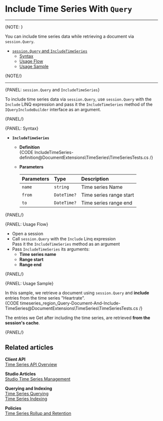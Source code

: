﻿# Include Time Series With `Query`

---

{NOTE: }

You can include time series data while retrieving a document via `session.Query`.  

* [`session.Query` and `IncludeTimeSeries`](../../../../../document-extensions/timeseries/client-api/session/include/with-session-query#session.query-and-includetimeseries)  
   * [Syntax](../../../../../document-extensions/timeseries/client-api/session/include/with-session-query#syntax)  
   * [Usage Flow](../../../../../document-extensions/timeseries/client-api/session/include/with-session-query#usage-flow)  
   * [Usage Sample](../../../../../document-extensions/timeseries/client-api/session/include/with-session-query#usage-sample)  

{NOTE/}

---

{PANEL: `session.Query` and `IncludeTimeSeries`}

To include time series data via `session.Query`, use `session.Query` 
with the `Include` LINQ expression and pass it the `IncludeTimeSeries` 
method of the `IQueryIncludeBuilder` interface as an argument.  

{PANEL/}

{PANEL: Syntax}

* **`IncludeTimeSeries`**  
   * **Definition**  
      {CODE IncludeTimeSeries-definition@DocumentExtensions\TimeSeries\TimeSeriesTests.cs /}

   * **Parameters**  

        | Parameters | Type | Description |
        |:-------------|:-------------|:-------------|
        | `name` | `string` | Time series Name |
        | `from` | `DateTime?` | Time series range start |
        | `to` | `DateTime?` | Time series range end |

{PANEL/}

{PANEL: Usage Flow}

* Open a session  
* Call `session.Query` with the `Include` Linq expression  
  Pass it the `IncludeTimeSeries` method as an argument  
* Pass `IncludeTimeSeries` its arguments:  
   * **Time series name**  
   * **Range start**  
   * **Range end**  

{PANEL/}

{PANEL: Usage Sample}

In this sample, we retrieve a document using `session.Query` and 
**include** entries from the time series "Heartrate".  
{CODE timeseries_region_Query-Document-And-Include-TimeSeries@DocumentExtensions\TimeSeries\TimeSeriesTests.cs /}

The entries we Get after including the time series, are retrieved 
**from the session's cache**.  

{PANEL/}

## Related articles

**Client API**  
[Time Series API Overview](../../../../../document-extensions/timeseries/client-api/overview)  

**Studio Articles**  
[Studio Time Series Management](../../../../../studio/database/document-extensions/time-series)  

**Querying and Indexing**  
[Time Series Querying](../../../../../document-extensions/timeseries/querying/overview-and-syntax)  
[Time Series Indexing](../../../../../document-extensions/timeseries/indexing)  

**Policies**  
[Time Series Rollup and Retention](../../../../../document-extensions/timeseries/rollup-and-retention)  
